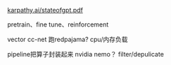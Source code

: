 [karpathy.ai/stateofgpt.pdf](https://karpathy.ai/stateofgpt.pdf)

pretrain、fine tune、reinforcement

vector
cc-net 跑redpajama? cpu/内存负载

pipeline把算子封装起来
nvidia nemo？
filter/depulicate